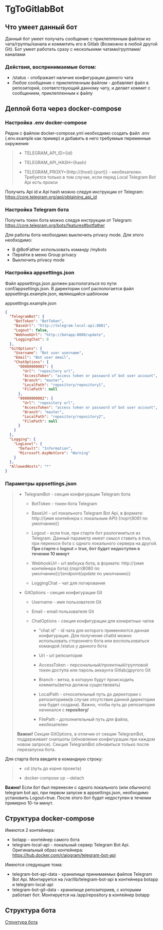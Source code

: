 # TgToGitlabBot

## Что умеет данный бот

Данный бот умеет получать сообщение с приклепленным файлом из чата/группы/канала и коммитить его в Gitlab (Возможно в любой другой Git).
Бот умеет работать сразу с несколькими чатами/группами/каналами

### Действия, воспринимаемые ботом:

- /status - отображает наличие конфигурации данного чата
- Любое сообщение с приклепленным файлом - добавляет файл в репозиторий, соответствующий данному чату, и делает коммит с сообщением, приклепленным к файлу

## Деплой бота через docker-compose

### Настройка .env docker-compose

Рядом с файлом docker-compose.yml необходимо создать файл .env (.env.example как пример) и добавить в него требуемые переменные окружения:
> - TELEGRAM_API_ID={id}
>
> - TELEGRAM_API_HASH={hash}
>
> - TELEGRAM_PROXY={http://{host}:{port}} - необязателен. Требуется только в том случае, если перед Local Telegram Bot Api есть прокси
>
Получить Api id и Api hash можно следуя инструкции от Telegram: https://core.telegram.org/api/obtaining_api_id

### Настройка Telegram бота

Получить токен бота можно следуя инструкции от Telegram: https://core.telegram.org/bots/features#botfather

Для работы бота необходимо выключить privacy mode. Для этого необходимо:
- В @BotFather использовать команду /mybots
- Перейти в меню Group privacy
- Выключить privacy mode

### Настройка appsettings.json

Файл appsettings.json должен распологаться по пути conf/appsettings.json.
В директории conf распологается файл appsettings.example.json, являющийся шаблоном 

appsettings.example.json
```json
{
  "TelegramBot": {
    "BotToken": "BotToken",
    "BaseUrl": "http://telegram-local-api:8081",
    "Logout": false,
    "WebhookUrl": "http://botapp:8080/update",
	"LoggingChat": 0
  },
  "GitOptions": {
    "Username": "Bot user username",
    "Email": "Bot user email",
    "ChatOptions": {
      "00000000001": {
        "Url": "repository url",        
        "AccessToken": "access token or password of bot user account",
        "Branch": "master",
        "LocalPath": "repository/repository1",
        "FilePath": null
      },
      "00000000002": {
        "Url": "repository url",        
        "AccessToken": "access token or password of bot user account",
        "Branch": "master",
        "LocalPath": "repository/repository2",
        "FilePath": null
      }
    }
  },  
  "Logging": {
    "LogLevel": {
      "Default": "Information",
      "Microsoft.AspNetCore": "Warning"
    }
  },
  "AllowedHosts": "*"
}
```
### Параметры appsettings.json

> - TelegramBot - секция конфигурации Telegram бота
>
>   - BotToken - токен бота Telegram
> 
>   - BaseUrl - url локального Telegram Bot Api, в формате: http://{имя контейнера с локальным API}:{порт(8081 по умолчанию)}
>
>   - Logout - если true, при старте бот разлогиниться из Telegram. Данный параметр имеет смысл ставить в true, при переносе бота с одного локального сервера на другой. **При старте с logout = true, бот будет недоступен в течении 10 минут**
>
>   - WebhookUrl - url вебхука бота, в формате: http://{имя контейнера бота}:{порт(8080 по умолчанию)}/{endpoint(update по умолчанию)}
>	- LoggingChat - чат для логирования
>
> - GitOptions - секция конфигурации Git
>
>   - Username - имя пользователя Git
>
>   - Email - email пользователя Git
>
>   - ChatOptions - секция конфигурации для конкретных чатов
> 
>       - "chat id" - id чата для которого применяются данная конфигурация. Для получения chatId можно использовать стороннего бота или воспользоваться командой /status у данного бота
>
>       - Url - url репозитория
>
>       - AccessToken - персональный/проектный/групповой токен доступа или пароль аккаунта Gitlab/другого Git
>
>       - Branch - ветка, в которую будут происходить коммиты(ветка должна существовать)
>
>       - LocalPath - относительный путь до директории с репозиторием(в случае отсутствия данной директории она будет создана). Важно, чтобы путь до репозитория начинался с **repository/**
>
>       - FilePath - дополнительный путь для файла, необязателен
>
> **Важно!** Секция GitOptions, в отличии от секции TelegramBot, поддерживает снапшоты (обновление конфигурации при каждом новом запросе). Секция TelegramBot обновиться только после перезапуска бота.
>


Для старта бота введите в командную строку:
>
> - cd {путь до корня проекта}
> 
> - docker-compose up --detach

**Важно!** Если бот был перенесен с одного локального (или обычного) telegram bot api, при первом запуске в appsettings.json, необходимо установить Logout=true. После этого бот будет недоступен в течении  примерно 10-ти минут.
## Структура docker-compose

Имеются 2 контейнера:
- botapp - контейнер самого бота
- telegram-local-api - локальный сервер Telegram Bot Api. Оригинальный образ контейнера: https://hub.docker.com/r/aiogram/telegram-bot-api

Имеются следующие тома:
- telegram-bot-api-data - хранилище принимаемых файлов Telegram Bot Api. Монтируется на /var/lib/telegram-bot-api в контейнера botapp и telegram-local-api
- telegram-bot-git-data - хранилище репозиториев, с которыми работает бот. Монтируется на /app/repository в контейнер botapp

## Структура бота

[Структура бота](/project-structure.md)
